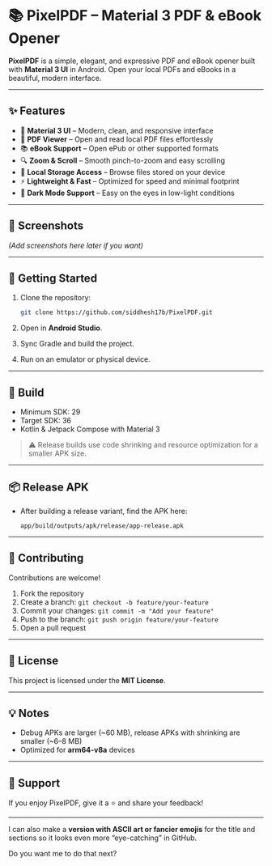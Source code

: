 # 📚 PixelPDF – Material 3 PDF & eBook Opener

**PixelPDF** is a simple, elegant, and expressive PDF and eBook opener built with **Material 3 UI** in Android. Open your local PDFs and eBooks in a beautiful, modern interface.

---

## ✨ Features

* 🎨 **Material 3 UI** – Modern, clean, and responsive interface
* 📄 **PDF Viewer** – Open and read local PDF files effortlessly
* 📚 **eBook Support** – Open ePub or other supported formats
* 🔍 **Zoom & Scroll** – Smooth pinch-to-zoom and easy scrolling
* 📂 **Local Storage Access** – Browse files stored on your device
* ⚡ **Lightweight & Fast** – Optimized for speed and minimal footprint
* 🌙 **Dark Mode Support** – Easy on the eyes in low-light conditions

---

## 📱 Screenshots

*(Add screenshots here later if you want)*

---

## 🚀 Getting Started

1. Clone the repository:

   ```bash
   git clone https://github.com/siddhesh17b/PixelPDF.git
   ```

2. Open in **Android Studio**.

3. Sync Gradle and build the project.

4. Run on an emulator or physical device.

---

## 🔧 Build

* Minimum SDK: 29
* Target SDK: 36
* Kotlin & Jetpack Compose with Material 3

> ⚠️ Release builds use code shrinking and resource optimization for a smaller APK size.

---

## 📦 Release APK

* After building a release variant, find the APK here:

  ```
  app/build/outputs/apk/release/app-release.apk
  ```

---

## 🤝 Contributing

Contributions are welcome!

1. Fork the repository
2. Create a branch: `git checkout -b feature/your-feature`
3. Commit your changes: `git commit -m "Add your feature"`
4. Push to the branch: `git push origin feature/your-feature`
5. Open a pull request

---

## 📝 License

This project is licensed under the **MIT License**.

---

## 💡 Notes

* Debug APKs are larger (~60 MB), release APKs with shrinking are smaller (~6–8 MB)
* Optimized for **arm64-v8a** devices

---

## 💖 Support

If you enjoy PixelPDF, give it a ⭐ and share your feedback!

---

I can also make a **version with ASCII art or fancier emojis** for the title and sections so it looks even more “eye-catching” in GitHub.

Do you want me to do that next?
